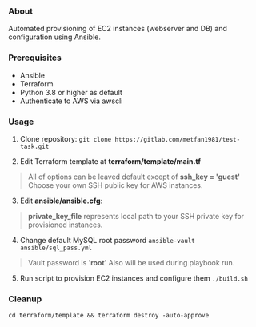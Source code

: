 ### About
Automated provisioning of EC2 instances (webserver and DB) and configuration using Ansible.

### Prerequisites
- Ansible
- Terraform
- Python 3.8 or higher as default
- Authenticate to AWS via awscli

### Usage

1) Clone repository:
`git clone https://gitlab.com/metfan1981/test-task.git`

2) Edit Terraform template at **terraform/template/main.tf**
> All of options can be leaved default except of **ssh_key = 'guest'**
> Choose your own SSH public key for AWS instances.

3) Edit **ansible/ansible.cfg**:
> **private_key_file** represents local path to your SSH private key for provisioned instances. 

4) Change default MySQL root password
`ansible-vault ansible/sql_pass.yml`
> Vault password is '**root**'
> Also will be used during playbook run.

5) Run script to provision EC2 instances and configure them
`./build.sh`

### Cleanup
`cd terraform/template && terraform destroy -auto-approve`

